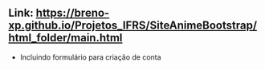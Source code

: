 ## Link: https://breno-xp.github.io/Projetos_IFRS/SiteAnimeBootstrap/html_folder/main.html
- Incluindo formulário para criação de conta
